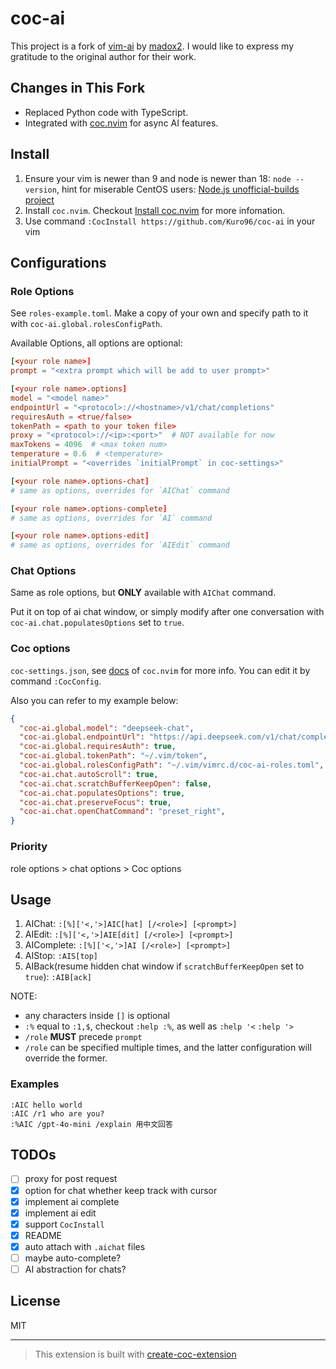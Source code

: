 # coc-ai

This project is a fork of [vim-ai](https://github.com/madox2/vim-ai) by [madox2](https://github.com/madox2).
I would like to express my gratitude to the original author for their work.

## Changes in This Fork

- Replaced Python code with TypeScript.
- Integrated with [coc.nvim](https://github.com/neoclide/coc.nvim) for async AI features.

## Install

1. Ensure your vim is newer than 9 and node is newer than 18: `node --version`,
hint for miserable CentOS users: [Node.js unofficial-builds project](https://github.com/nodejs/unofficial-builds?tab=readme-ov-file#local-installation)
2. Install `coc.nvim`. Checkout
 [Install coc.nvim](https://github.com/neoclide/coc.nvim/wiki/Install-coc.nvim)
 for more infomation.
3. Use command `:CocInstall https://github.com/Kuro96/coc-ai` in your vim

## Configurations

### Role Options

See `roles-example.toml`.
Make a copy of your own and specify path to it with `coc-ai.global.rolesConfigPath`.

Available Options, all options are optional:

```toml
[<your role name>]
prompt = "<extra prompt which will be add to user prompt>"

[<your role name>.options]
model = "<model name>"
endpointUrl = "<protocol>://<hostname>/v1/chat/completions"
requiresAuth = <true/false>
tokenPath = <path to your token file>
proxy = "<protocol>://<ip>:<port>"  # NOT available for now
maxTokens = 4096  # <max token num>
temperature = 0.6  # <temperature>
initialPrompt = "<overrides `initialPrompt` in coc-settings>"

[<your role name>.options-chat]
# same as options, overrides for `AIChat` command

[<your role name>.options-complete]
# same as options, overrides for `AI` command

[<your role name>.options-edit]
# same as options, overrides for `AIEdit` command
```

### Chat Options

Same as role options, but **ONLY** available with `AIChat` command.

Put it on top of ai chat window, or simply modify after one conversation
with `coc-ai.chat.populatesOptions` set to `true`.

### Coc options

`coc-settings.json`, see [docs](https://github.com/neoclide/coc.nvim/wiki/Using-the-configuration-file)
of `coc.nvim` for more info. You can edit it by command `:CocConfig`.

Also you can refer to my example below:

```json
{
  "coc-ai.global.model": "deepseek-chat",
  "coc-ai.global.endpointUrl": "https://api.deepseek.com/v1/chat/completions",
  "coc-ai.global.requiresAuth": true,
  "coc-ai.global.tokenPath": "~/.vim/token",
  "coc-ai.global.rolesConfigPath": "~/.vim/vimrc.d/coc-ai-roles.toml",
  "coc-ai.chat.autoScroll": true,
  "coc-ai.chat.scratchBufferKeepOpen": false,
  "coc-ai.chat.populatesOptions": true,
  "coc-ai.chat.preserveFocus": true,
  "coc-ai.chat.openChatCommand": "preset_right",
}
```

### Priority

role options > chat options > Coc options

## Usage

1. AIChat: `:[%]['<,'>]AIC[hat] [/<role>] [<prompt>]`
2. AIEdit: `:[%]['<,'>]AIE[dit] [/<role>] [<prompt>]`
3. AIComplete: `:[%]['<,'>]AI [/<role>] [<prompt>]`
4. AIStop: `:AIS[top]`
5. AIBack(resume hidden chat window if `scratchBufferKeepOpen` set to `true`): `:AIB[ack]`

NOTE:

- any characters inside `[]` is optional
- `:%` equal to `:1,$`, checkout `:help :%`, as well as `:help '<` `:help '>`
- `/role` **MUST** precede `prompt`
- `/role` can be specified multiple times, and the latter configuration will
 override the former.

### Examples

```viml
:AIC hello world
:AIC /r1 who are you?
:%AIC /gpt-4o-mini /explain 用中文回答
```

## TODOs

- [ ] proxy for post request
- [x] option for chat whether keep track with cursor
- [x] implement ai complete
- [x] implement ai edit
- [x] support `CocInstall`
- [x] README
- [x] auto attach with `.aichat` files
- [ ] maybe auto-complete?
- [ ] AI abstraction for chats?

## License

MIT

---

> This extension is built with [create-coc-extension](https://github.com/fannheyward/create-coc-extension)
